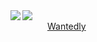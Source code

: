 <a href="https://github.com/anuraghazra/github-readme-stats">
  <img align="left" src="https://github-readme-stats.vercel.app/api?username=Kazuya-Sakamoto&theme=buefy&show_icons=true" />
</a>
<a href="https://github.com/anuraghazra/github-readme-stats">
  <img align="left" src="https://github-readme-stats.vercel.app/api/top-langs/?username=Kazuya-Sakamoto&theme=buefy" />
</a>
<p align="left">
  <a href="https://twitter.com/sakamotokazuyat"><img src="https://img.shields.io/twitter/follow/sakamotokazuyat?style=social" height="17px;" /></a>
    <a href="https://www.wantedly.com/users/117572761">Wantedly</a>
<p>
